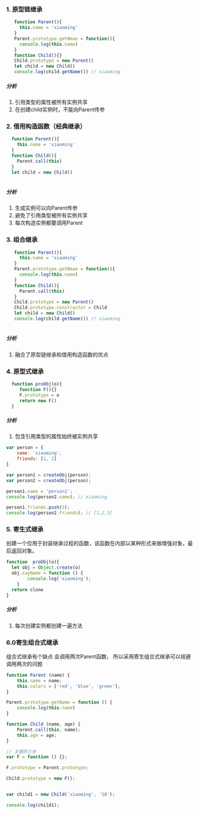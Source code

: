 ### 1. 原型链继承
``` javascript
   function Parent(){
     this.name = 'xiaoming'
   }
   Parent.prototype.getNmae = function(){
     console.log(this.name)
   }
   function Child(){} 
   Child.prototype = new Parent()
   let child = new Child()
   console.log(child.getName()) // xiaoming
```
##### 分析
1. 引用类型的属性被所有实例共享
2. 在创建child实例时，不能向Parent传参

### 2. 借用构造函数（经典继承）
``` javascript
  function Parent(){
    this.name = 'xiaoming'
  }
  function Child(){
    Parent.call(this)
  }
  let child = new Child()
  
```
##### 分析

1. 生成实例可以向Parent传参
2. 避免了引用类型被所有实例共享
3. 每次构造实例都要调用Parent

### 3. 组合继承
``` javascript
   function Parent(){
     this.name = 'xiaoming'
   }
   Parent.prototype.getNmae = function(){
     console.log(this.name)
   }
   function Child(){
     Parent.call(this)
   } 
   Child.prototype = new Parent()
   Child.prototype.constructor = Child
   let child = new Child()
   console.log(child.getName()) // xiaoming
  
```
##### 分析
1. 融合了原型链继承和借用构造函数的优点

### 4. 原型式继承
```javascript
  function proObj(o){
     function F(){}
     F.prototype = o
     return new F()
  }
```
##### 分析
1. 包含引用类型的属性始终被实例共享
``` javascript
var person = {
    name: 'xiaoming',
    friends: [1, 2]
}

var person1 = createObj(person);
var person2 = createObj(person);

person1.name = 'person1';
console.log(person2.name); // xiaoming

person1.friends.push(3);
console.log(person2.friends); // [1,2,3]
```
### 5. 寄生式继承
创建一个仅用于封装继承过程的函数，该函数在内部以某种形式来做增强对象，最后返回对象。


``` javascript
function  proObj(o){
  let obj = Object.create(o)
  obj.sayName = function () {
        console.log('xiaoming');
    }
  return clone
}
```
##### 分析
1. 每次创建实例都创建一遍方法

### 6.0寄生组合式继承
组合式继承有个缺点 会调用两次Parent函数， 所以采用寄生组合式继承可以规避调用两次的问题
``` javascript
function Parent (name) {
    this.name = name;
    this.colors = ['red', 'blue', 'green'];
}

Parent.prototype.getName = function () {
    console.log(this.name)
}

function Child (name, age) {
    Parent.call(this, name);
    this.age = age;
}

// 关键的三步
var F = function () {};

F.prototype = Parent.prototype;

Child.prototype = new F();


var child1 = new Child('xiaoming', '18');

console.log(child1);
```
